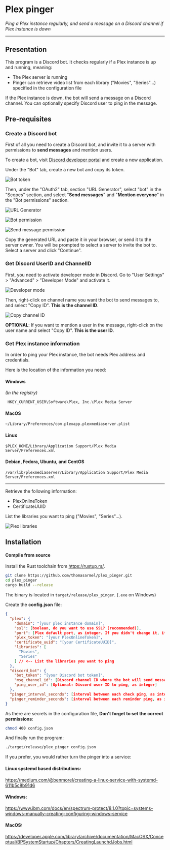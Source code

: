 # Plex pinger

*Ping a Plex instance regularly, and send a message on a Discord channel if Plex instance is down*

---

## Presentation


This program is a Discord bot. It checks regularly if a Plex instance is up and running, meaning:

- The Plex server is running
- Pinger can retrieve video list from each library ("Movies", "Series"...) specified in the configuration file

If the Plex instance is down, the bot will send a message on a Discord channel. You can optionally specify Discord user to ping in the message.

## Pre-requisites

### Create a Discord bot

First of all you need to create a Discord bot, and invite it to a server with permissions to **send messages** and mention users.

To create a bot, visit [Discord developer portal](https://discord.com/developers/applications) and create a new application.

Under the "Bot" tab, create a new bot and copy its token.

![Bot token](assets/view_token.png)

Then, under the "OAuth2" tab, section "URL Generator", select "bot" in the "Scopes" section, and select "**Send messages**" and "**Mention everyone**" in the "Bot permissions" section.

![URL Generator](assets/OAuth_url_generator.png)

![Bot permission](assets/bot_permission.png)

![Send message permission](assets/send_message_permission.png)

Copy the generated URL and paste it in your browser, or send it to the server owner. You will be prompted to select a server to invite the bot to. Select a server and click "Continue".


### Get Discord UserID and ChannelID

First, you need to activate developer mode in Discord. Go to "User Settings" > "Advanced" > "Developer Mode" and activate it.

![Developer mode](assets/developper_mode_discord.png)

Then, right-click on channel name you want the bot to send messages to, and select "Copy ID". **This is the channel ID**.

![Copy channel ID](assets/copy_channel_id.png)

**OPTIONAL**: If you want to mention a user in the message, right-click on the user name and select "Copy ID". **This is the user ID**.


### Get Plex instance information

In order to ping your Plex instance, the bot needs Plex address and credentials.

Here is the location of the information you need:

#### Windows

*(In the registry)*

` HKEY_CURRENT_USER\Software\Plex, Inc.\Plex Media Server`

#### MacOS

`~/Library/Preferences/com.plexapp.plexmediaserver.plist`

#### Linux

`$PLEX_HOME/Library/Application Support/Plex Media Server/Preferences.xml`

#### Debian, Fedora, Ubuntu, and CentOS

`/var/lib/plexmediaserver/Library/Application Support/Plex Media Server/Preferences.xml`

---

Retrieve the following information:

- PlexOnlineToken
- CertificateUUID


List the libraries you want to ping ("Movies", "Series"...).

![Plex libraries](assets/plex_lib.png)


## Installation

#### Compile from source

Install the Rust toolchain from https://rustup.rs/.

```bash
git clone https://github.com/thomasarmel/plex_pinger.git
cd plex_pinger
cargo build --release
```

The binary is located in `target/release/plex_pinger`. (`.exe` on Windows)


Create the **config.json** file:

```json
{
  "plex": {
    "domain": "[your plex instance domain]",
    "ssl": [boolean, do you want to use SSL? (recommended)],
    "port": [Plex default port, as integer. If you didn't change it, it should be 32400],
    "plex_token": "[your PlexOnlineToken]",
    "certificate_uuid": "[your CertificateUUID]",
    "libraries": [
      "Movies",
      "Series"
    ] // <-- List the libraries you want to ping
  },
  "discord_bot": {
    "bot_token": "[your Discord bot token]",
    "msg_channel_id": [Discord channel ID where the bot will send messages, as integer],
    "ping_user_id": [Optional: Discord user ID to ping, as integer]
  },
  "pinger_interval_seconds": [interval between each check ping, as integer],
  "pinger_reminder_seconds": [interval between each reminder ping, as integer]
}
```

As there are secrets in the configuration file, **Don't forget to set the correct permissions**:
```bash
chmod 400 config.json
```

And finally run the program:

```bash
./target/release/plex_pinger config.json
```

If you prefer, you would rather turn the pinger into a service:

#### Linux systemd based distributions:

https://medium.com/@benmorel/creating-a-linux-service-with-systemd-611b5c8b91d6

#### Windows:

https://www.ibm.com/docs/en/spectrum-protect/8.1.0?topic=systems-windows-manually-creating-configuring-windows-service

#### MacOS:

https://developer.apple.com/library/archive/documentation/MacOSX/Conceptual/BPSystemStartup/Chapters/CreatingLaunchdJobs.html
